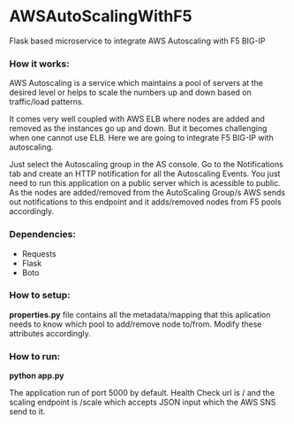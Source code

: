 # AWSAutoScalingWithF5
Flask based microservice to integrate AWS Autoscaling with F5 BIG-IP

### How it works:

AWS Autoscaling is a service which maintains a pool of servers at the desired level or helps to scale the numbers up and down based on traffic/load patterns. 

It comes very well coupled with AWS ELB where nodes are added and removed as the instances go up and down. But it becomes challenging when one cannot use ELB. Here we are going to integrate F5 BIG-IP with autoscaling.

Just select the Autoscaling group in the AS console. Go to the Notifications tab and create an HTTP notification for all the Autoscaling Events. You just need to run this application on a public server which is acessible to public. As the nodes are added/removed from the AutoScaling Group/s AWS sends out notifications to this endpoint and it adds/removed nodes from F5 pools accordingly.



### Dependencies:
* Requests
* Flask
* Boto

### How to setup:

**properties.py** file contains all the metadata/mapping that this aplication needs to know which pool to add/remove node to/from. Modify these attributes accordingly.

### How to run:

**python app.py**

The application run of port 5000 by default. Health Check url is / and the scaling endpoint is /scale which accepts JSON input which the AWS SNS send to it. 

 
